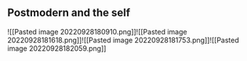 ## Postmodern and the self

![[Pasted image 20220928180910.png]]![[Pasted image 20220928181618.png]]![[Pasted image 20220928181753.png]]![[Pasted image 20220928182059.png]]